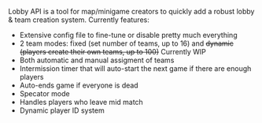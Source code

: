 Lobby API is a tool for map/minigame creators to quickly add a robust lobby & team creation system. Currently features:

* Extensive config file to fine-tune or disable pretty much everything
* 2 team modes: fixed (set number of teams, up to 16) and ~~dynamic (players create their own teams, up to 100)~~ Currently WIP
* Both automatic and manual assigment of teams
* Intermission timer that will auto-start the next game if there are enough players
* Auto-ends game if everyone is dead
* Specator mode
* Handles players who leave mid match
* Dynamic player ID system
